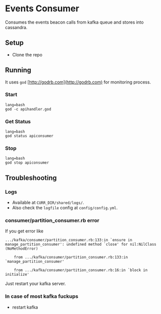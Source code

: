 # Events Consumer #

Consumes the events beacon calls from kafka queue and stores into cassandra.

## Setup ##

- Clone the repo


## Running ##

It uses `god` [http://godrb.com](http://godrb.com) for monitoring process.

### Start

```
lang=bash
god -c apihandler.god
```

### Get Status

```
lang=bash
god status apiconsumer
```

### Stop

```
lang=bash
god stop apiconsumer
```



## Troubleshooting ##

### Logs

- Available at `CURR_DIR/shared/logs/`.
- Also check the `logfile` config at `config/config.yml`.

### consumer/partition_consumer.rb error ###

If you get error like

```
.../kafka/consumer/partition_consumer.rb:133:in `ensure in manage_partition_consumer': undefined method `close' for nil:NilClass (NoMethodError)

	from .../kafka/consumer/partition_consumer.rb:133:in `manage_partition_consumer'

	from .../kafka/consumer/partition_consumer.rb:16:in `block in initialize'

```

Just restart your kafka server.

### In case of most kafka fuckups

- restart kafka
